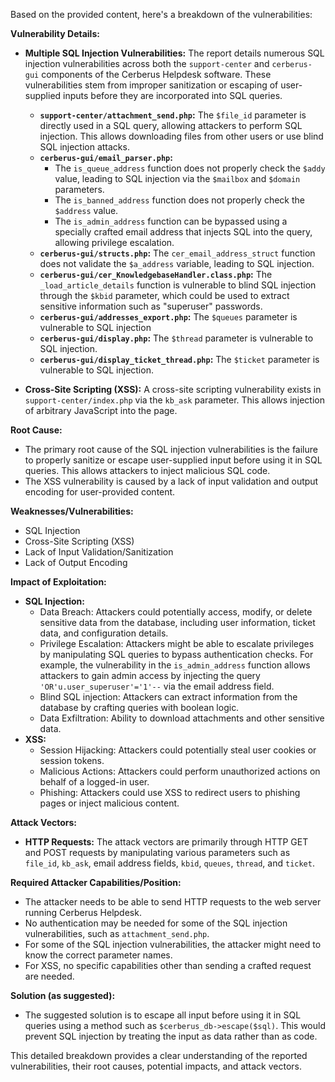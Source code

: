 Based on the provided content, here's a breakdown of the vulnerabilities:

**Vulnerability Details:**

*   **Multiple SQL Injection Vulnerabilities:** The report details numerous SQL injection vulnerabilities across both the `support-center` and `cerberus-gui` components of the Cerberus Helpdesk software. These vulnerabilities stem from improper sanitization or escaping of user-supplied inputs before they are incorporated into SQL queries.

    *   **`support-center/attachment_send.php`:** The `$file_id` parameter is directly used in a SQL query, allowing attackers to perform SQL injection. This allows downloading files from other users or use blind SQL injection attacks.
    *   **`cerberus-gui/email_parser.php`:**
        *   The `is_queue_address` function does not properly check the `$addy` value, leading to SQL injection via the `$mailbox` and `$domain` parameters.
        *   The `is_banned_address` function does not properly check the `$address` value.
        *   The `is_admin_address` function can be bypassed using a specially crafted email address that injects SQL into the query, allowing privilege escalation.
    *   **`cerberus-gui/structs.php`:** The `cer_email_address_struct` function does not validate the `$a_address` variable, leading to SQL injection.
    *   **`cerberus-gui/cer_KnowledgebaseHandler.class.php`:** The `_load_article_details` function is vulnerable to blind SQL injection through the `$kbid` parameter, which could be used to extract sensitive information such as "superuser" passwords.
    *   **`cerberus-gui/addresses_export.php`:** The `$queues` parameter is vulnerable to SQL injection
    *   **`cerberus-gui/display.php`:** The `$thread` parameter is vulnerable to SQL injection.
    *   **`cerberus-gui/display_ticket_thread.php`:** The `$ticket` parameter is vulnerable to SQL injection.

*   **Cross-Site Scripting (XSS):** A cross-site scripting vulnerability exists in `support-center/index.php` via the `kb_ask` parameter. This allows injection of arbitrary JavaScript into the page.

**Root Cause:**

*   The primary root cause of the SQL injection vulnerabilities is the failure to properly sanitize or escape user-supplied input before using it in SQL queries. This allows attackers to inject malicious SQL code.
*   The XSS vulnerability is caused by a lack of input validation and output encoding for user-provided content.

**Weaknesses/Vulnerabilities:**

*   SQL Injection
*   Cross-Site Scripting (XSS)
*   Lack of Input Validation/Sanitization
*   Lack of Output Encoding

**Impact of Exploitation:**

*   **SQL Injection:**
    *   Data Breach: Attackers could potentially access, modify, or delete sensitive data from the database, including user information, ticket data, and configuration details.
    *   Privilege Escalation: Attackers might be able to escalate privileges by manipulating SQL queries to bypass authentication checks. For example, the vulnerability in the `is_admin_address` function allows attackers to gain admin access by injecting the query `'OR'u.user_superuser'='1'--` via the email address field.
    *   Blind SQL injection: Attackers can extract information from the database by crafting queries with boolean logic.
    *   Data Exfiltration: Ability to download attachments and other sensitive data.
*   **XSS:**
    *   Session Hijacking: Attackers could potentially steal user cookies or session tokens.
    *   Malicious Actions: Attackers could perform unauthorized actions on behalf of a logged-in user.
    *   Phishing: Attackers could use XSS to redirect users to phishing pages or inject malicious content.

**Attack Vectors:**

*   **HTTP Requests:** The attack vectors are primarily through HTTP GET and POST requests by manipulating various parameters such as `file_id`, `kb_ask`, email address fields, `kbid`, `queues`, `thread`, and `ticket`.

**Required Attacker Capabilities/Position:**

*   The attacker needs to be able to send HTTP requests to the web server running Cerberus Helpdesk.
*   No authentication may be needed for some of the SQL injection vulnerabilities, such as `attachment_send.php`.
*   For some of the SQL injection vulnerabilities, the attacker might need to know the correct parameter names.
*   For XSS, no specific capabilities other than sending a crafted request are needed.

**Solution (as suggested):**

*   The suggested solution is to escape all input before using it in SQL queries using a method such as `$cerberus_db->escape($sql)`. This would prevent SQL injection by treating the input as data rather than as code.

This detailed breakdown provides a clear understanding of the reported vulnerabilities, their root causes, potential impacts, and attack vectors.